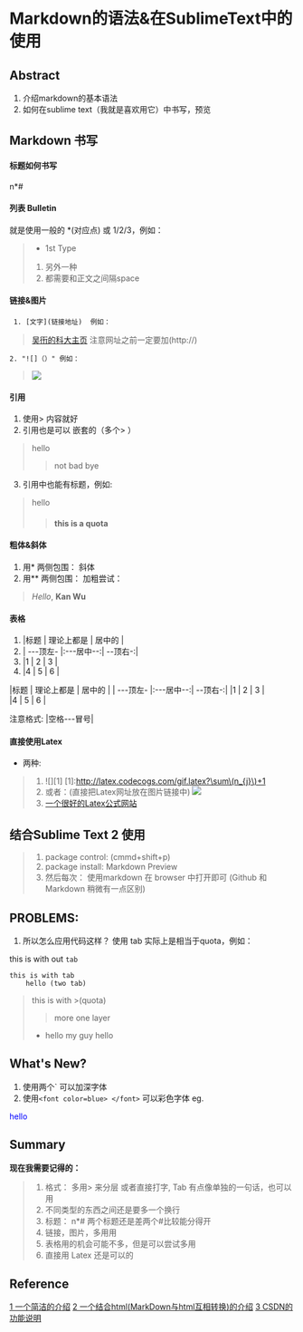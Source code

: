 # Markdown的语法&在SublimeText中的使用

## Abstract 
1. 介绍markdown的基本语法
2. 如何在sublime text（我就是喜欢用它）中书写，预览




## Markdown 书写
#### 标题如何书写
n*#

#### 列表 Bulletin
就是使用一般的 *(对应点) 或 1/2/3，例如： 

> *  1st Type 
>
> 1. 另外一种
> 2. 都需要和正文之间隔space


#### 链接&图片
	 1. [文字](链接地址)  例如： 
> 	[吴衎的科大主页](http://home.ustc.edu.cn/~wukanust)
>	注意网址之前一定要加(http://)

	2. "![]（）" 例如：
>	![](http://home.ustc.edu.cn/~wukanust/images/self_1.jpg)

#### 引用 
1. 使用> 内容就好
2. 引用也是可以 嵌套的（多个> ）

> hello
>> not bad 
> bye  

3. 引用中也能有标题，例如:
> hello
>> #### this is a quota 

#### 粗体&斜体
1. 用* 两侧包围： 斜体
2. 用** 两侧包围： 加粗尝试： 

> *Hello*, **Kan Wu** 


#### 表格
1. |标题     | 理论上都是 | 居中的   | 
2. | ---顶左- |:---居中--:| --顶右-:|
3. |1       | 2		 | 3       |   
4. |4       | 5         | 6       |

|标题     | 理论上都是 | 居中的   | 
| ---顶左- |:---居中--:| --顶右-:|
|1       | 2		 | 3       |   
|4       | 5         | 6       |

注意格式: |空格---冒号|

#### 直接使用Latex 
* 两种:

> 1. ![][1]
> [1]:http://latex.codecogs.com/gif.latex?\sum\(n_{j}\)+1
> 2. 或者：(直接把Latex网址放在图片链接中)
> ![](http://latex.codecogs.com/gif.latex?\prod\(n_{j}\)+1)
> 3. [一个很好的Latex公式网站](http://mohu.org/info/symbols/symbols.htm)


## 结合Sublime Text 2 使用
> 1. package control: (cmmd+shift+p) 
> 2. package install: Markdown Preview
> 3. 然后每次： 使用markdown 在 browser 中打开即可 (Github 和 Markdown 稍微有一点区别)


## PROBLEMS: 

1. 所以怎么应用代码这样？ 使用 tab 实际上是相当于quota，例如： 

this is with out `tab` 
	
	this is with tab
		hello (two tab)

> this is with >(quota)
>> more one layer
> * hello 
	my guy hello
	

## What's New? 
1. 使用两个`  可以加深字体  
2. 使用`<font color=blue> </font>` 可以彩色字体
eg. 

<font color=blue> hello </font>


## Summary
**现在我需要记得的：** 
>	1. 格式： 多用> 来分层 或者直接打字, Tab 有点像单独的一句话，也可以用
>	2. 不同类型的东西之间还是要多一个换行
> 	3. 标题： n*#   两个标题还是差两个#比较能分得开
>	4. 链接，图片，多用用
>	5. 表格用的机会可能不多，但是可以尝试多用
>	6. 直接用 Latex 还是可以的

## Reference
[1 一个简洁的介绍](http://www.jianshu.com/p/q81RER) 
[2 一个结合html(MarkDown与html互相转换)的介绍](http://wowubuntu.com/markdown/)
[3 CSDN的功能说明](http://write.blog.csdn.net/mdeditor)
